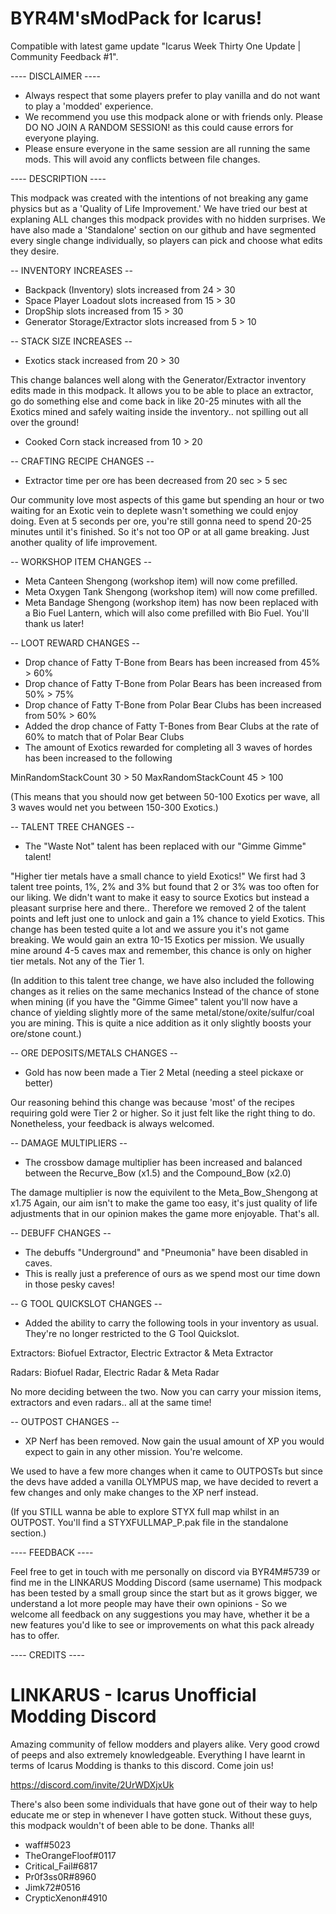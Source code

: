 # BYR4M'sModPack for Icarus!
Compatible with latest game update "Icarus Week Thirty One Update | Community Feedback #1".

---- DISCLAIMER ----

- Always respect that some players prefer to play vanilla and do not want to play a 'modded' experience.
- We recommend you use this modpack alone or with friends only. Please DO NO JOIN A RANDOM SESSION! as this could cause errors for everyone playing.
- Please ensure everyone in the same session are all running the same mods. This will avoid any conflicts between file changes.


---- DESCRIPTION ----

This modpack was created with the intentions of not breaking any game physics but as a 'Quality of Life Improvement.'
We have tried our best at explaning ALL changes this modpack provides with no hidden surprises.
We have also made a 'Standalone' section on our github and have segmented every single change individually, so players can pick and choose what edits they desire.


-- INVENTORY INCREASES --
- Backpack (Inventory) slots increased from 24 > 30
- Space Player Loadout slots increased from 15 > 30
- DropShip slots increased from 15 > 30
- Generator Storage/Extractor slots increased from 5 > 10


-- STACK SIZE INCREASES --
- Exotics stack increased from 20 > 30

This change balances well along with the Generator/Extractor inventory edits made in this modpack.
It allows you to be able to place an extractor, go do something else and come back in like 20-25 minutes with all the Exotics mined and safely waiting inside the inventory.. not spilling out all over the ground!

- Cooked Corn stack increased from 10 > 20

-- CRAFTING RECIPE CHANGES --
- Extractor time per ore has been decreased from 20 sec > 5 sec

Our community love most aspects of this game but spending an hour or two waiting for an Exotic vein to deplete wasn't something we could enjoy doing.
Even at 5 seconds per ore, you're still gonna need to spend 20-25 minutes until it's finished. So it's not too OP or at all game breaking. Just another quality of life improvement.


-- WORKSHOP ITEM CHANGES --
- Meta Canteen Shengong (workshop item) will now come prefilled.
- Meta Oxygen Tank Shengong (workshop item) will now come prefilled.
- Meta Bandage Shengong (workshop item) has now been replaced with a Bio Fuel Lantern, which will also come prefilled with Bio Fuel. You'll thank us later!


-- LOOT REWARD CHANGES --
- Drop chance of Fatty T-Bone from Bears has been increased from 45% > 60%
- Drop chance of Fatty T-Bone from Polar Bears has been increased from 50% > 75%
- Drop chance of Fatty T-Bone from Polar Bear Clubs has been increased from 50% > 60%
- Added the drop chance of Fatty T-Bones from Bear Clubs at the rate of 60% to match that of Polar Bear Clubs
- The amount of Exotics rewarded for completing all 3 waves of hordes has been increased to the following

MinRandomStackCount 30 > 50
MaxRandomStackCount 45 > 100

(This means that you should now get between 50-100 Exotics per wave, all 3 waves would net you between 150-300 Exotics.)


-- TALENT TREE CHANGES --
- The "Waste Not" talent has been replaced with our "Gimme Gimme" talent!

"Higher tier metals have a small chance to yield Exotics!"
We first had 3 talent tree points, 1%, 2% and 3% but found that 2 or 3% was too often for our liking. We didn't want to make it easy to source Exotics but instead a pleasant surprise here and there..
Therefore we removed 2 of the talent points and left just one to unlock and gain a 1% chance to yield Exotics.
This change has been tested quite a lot and we assure you it's not game breaking. 
We would gain an extra 10-15 Exotics per mission. We usually mine around 4-5 caves max and remember, this chance is only on higher tier metals. Not any of the Tier 1.

(In addition to this talent tree change, we have also included the following changes as it relies on the same mechanics
Instead of the chance of stone when mining (if you have the "Gimme Gimee" talent you'll now have a chance of yielding slightly more of the same metal/stone/oxite/sulfur/coal you are mining. 
This is quite a nice addition as it only slightly boosts your ore/stone count.)


-- ORE DEPOSITS/METALS CHANGES --
- Gold has now been made a Tier 2 Metal (needing a steel pickaxe or better)

Our reasoning behind this change was because 'most' of the recipes requiring gold were Tier 2 or higher. So it just felt like the right thing to do. Nonetheless, your feedback is always welcomed.


-- DAMAGE MULTIPLIERS --
- The crossbow damage multiplier has been increased and balanced between the Recurve_Bow (x1.5) and the Compound_Bow (x2.0)

The damage multiplier is now the equivilent to the Meta_Bow_Shengong at x1.75
Again, our aim isn't to make the game too easy, it's just quality of life adjustments that in our opinion makes the game more enjoyable. That's all.


-- DEBUFF CHANGES --
- The debuffs "Underground" and "Pneumonia" have been disabled in caves. 
- This is really just a preference of ours as we spend most our time down in those pesky caves!


-- G TOOL QUICKSLOT CHANGES --
- Added the ability to carry the following tools in your inventory as usual. They're no longer restricted to the G Tool Quickslot.

Extractors: Biofuel Extractor, Electric Extractor & Meta Extractor

Radars: Biofuel Radar, Electric Radar & Meta Radar

No more deciding between the two. Now you can carry your mission items, extractors and even radars.. all at the same time!


-- OUTPOST CHANGES --
- XP Nerf has been removed. Now gain the usual amount of XP you would expect to gain in any other mission. You're welcome.

We used to have a few more changes when it came to OUTPOSTs but since the devs have added a vanilla OLYMPUS map, we have decided to revert a few changes and only make changes to the XP nerf instead.

(If you STILL wanna be able to explore STYX full map whilst in an OUTPOST. You'll find a STYXFULLMAP_P.pak file in the standalone section.)


---- FEEDBACK ----

Feel free to get in touch with me personally on discord via BYR4M#5739 or find me in the LINKARUS Modding Discord (same username)
This modpack has been tested by a small group since the start but as it grows bigger, we understand a lot more people may have their own opinions -
So we welcome all feedback on any suggestions you may have, whether it be a new features you'd like to see or improvements on what this pack already has to offer.


---- CREDITS ----

# LINKARUS - Icarus Unofficial Modding Discord

Amazing community of fellow modders and players alike. Very good crowd of peeps and also extremely knowledgeable.
Everything I have learnt in terms of Icarus Modding is thanks to this discord. Come join us!

https://discord.com/invite/2UrWDXjxUk

There's also been some individuals that have gone out of their way to help educate me or step in whenever I have gotten stuck.
Without these guys, this modpack wouldn't of been able to be done. Thanks all!

- waff#5023
- TheOrangeFloof#0117
- Critical_Fail#6817
- Pr0f3ss0R#8960
- Jimk72#0516
- CrypticXenon#4910
